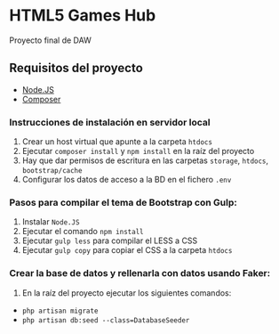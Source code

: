 # HTML5 Games Hub

Proyecto final de DAW

## Requisitos del proyecto

* [Node.JS](https://nodejs.org)
* [Composer](https://getcomposer.org/download/)

### Instrucciones de instalación en servidor local

1. Crear un host virtual que apunte a la carpeta `htdocs`
2. Ejecutar `composer install` y `npm install` en la raíz del proyecto
3. Hay que dar permisos de escritura en las carpetas `storage`, `htdocs`, `bootstrap/cache`
4. Configurar los datos de acceso a la BD en el fichero `.env`

### Pasos para compilar el tema de Bootstrap con Gulp:

1. Instalar `Node.JS`
2. Ejecutar el comando `npm install`
3. Ejecutar `gulp less` para compilar el LESS a CSS
4. Ejecutar `gulp copy` para copiar el CSS a la carpeta `htdocs`

### Crear la base de datos y rellenarla con datos usando Faker:

1. En la raíz del proyecto ejecutar los siguientes comandos:

- `php artisan migrate`
- `php artisan db:seed --class=DatabaseSeeder`
